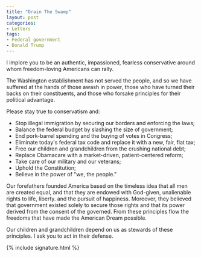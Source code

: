 ```yaml
---
title: "Drain The Swamp"
layout: post
categories:
- Letters
tags:
- Federal government
- Donald Trump
---
```


I implore you to be an authentic, impassioned, fearless conservative around whom freedom-loving Americans can rally.

The Washington establishment has not served the people, and so we have suffered at the hands of those awash in power, those who have turned their backs on their constituents, and those who forsake principles for their political advantage.

Please stay true to conservatism and:

- Stop illegal immigration by securing our borders and enforcing the laws;
- Balance the federal budget by slashing the size of government;
- End pork-barrel spending and the buying of votes in Congress;
- Eliminate today's federal tax code and replace it with a new, fair, flat tax;
- Free our children and grandchildren from the crushing national debt;
- Replace Obamacare with a market-driven, patient-centered reform;
- Take care of our military and our veterans;
- Uphold the Constitution;
- Believe in the power of "we, the people."

Our forefathers founded America based on the timeless idea that all men are created equal, and that they are endowed with God-given, unalienable rights to life, liberty. and the pursuit of happiness. Moreover, they believed that government existed solely to secure those rights and that its power derived from the consent of the governed. From these principles flow the freedoms that have made the American Dream possible.

Our children and grandchildren depend on us as stewards of these principles. I ask you to act in their defense.

{% include signature.html %}
